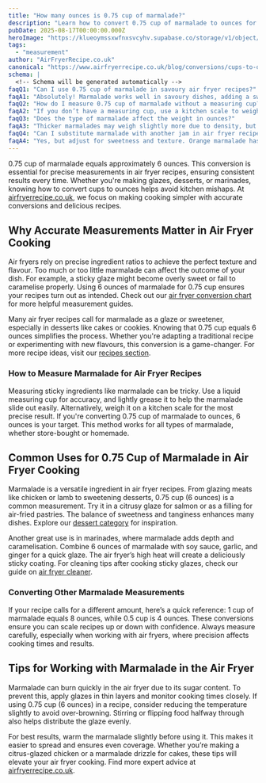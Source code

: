 ```yaml
---
title: "How many ounces is 0.75 cup of marmalade?"
description: "Learn how to convert 0.75 cup of marmalade to ounces for perfect air fryer recipes every time."
pubDate: 2025-08-17T00:00:00.000Z
heroImage: "https://klueoymssxwfnxsvcyhv.supabase.co/storage/v1/object/public/Shmucket/how-many-ounces-is-075-cup-of-marmalade.webp"
tags:
  - "measurement"
author: "AirFryerRecipe.co.uk"
canonical: "https://www.airfryerrecipe.co.uk/blog/conversions/cups-to-ounces/how-many-ounces-is-075-cup-of-marmalade"
schema: |
  <!-- Schema will be generated automatically -->
faqQ1: "Can I use 0.75 cup of marmalade in savoury air fryer recipes?"
faqA1: "Absolutely! Marmalade works well in savoury dishes, adding a sweet-tangy flavour. Use 6 ounces (0.75 cup) to glaze meats like chicken, pork, or salmon. Combine it with spices or soy sauce for a balanced marinade."
faqQ2: "How do I measure 0.75 cup of marmalade without a measuring cup?"
faqA2: "If you don’t have a measuring cup, use a kitchen scale to weigh 6 ounces of marmalade. Alternatively, fill a standard mug halfway (about 0.75 cup) and level it off for a rough estimate."
faqQ3: "Does the type of marmalade affect the weight in ounces?"
faqA3: "Thicker marmalades may weigh slightly more due to density, but 0.75 cup generally equals 6 ounces. For precise results, especially in baking, weighing is best."
faqQ4: "Can I substitute marmalade with another jam in air fryer recipes?"
faqA4: "Yes, but adjust for sweetness and texture. Orange marmalade has a distinct tang, so consider adding citrus zest if using a different jam. Stick to the same 6-ounce measurement for consistency."
---
```

<p>0.75 cup of marmalade equals approximately 6 ounces. This conversion is essential for precise measurements in air fryer recipes, ensuring consistent results every time. Whether you're making glazes, desserts, or marinades, knowing how to convert cups to ounces helps avoid kitchen mishaps. At <a href=https://www.airfryerrecipe.co.uk>airfryerrecipe.co.uk</a>, we focus on making cooking simpler with accurate conversions and delicious recipes.</p>  

<h2>Why Accurate Measurements Matter in Air Fryer Cooking</h2>  
<p>Air fryers rely on precise ingredient ratios to achieve the perfect texture and flavour. Too much or too little marmalade can affect the outcome of your dish. For example, a sticky glaze might become overly sweet or fail to caramelise properly. Using 6 ounces of marmalade for 0.75 cup ensures your recipes turn out as intended. Check out our <a href=https://www.airfryerrecipe.co.uk/air-fryer-conversion-chart>air fryer conversion chart</a> for more helpful measurement guides.</p>  

<p>Many air fryer recipes call for marmalade as a glaze or sweetener, especially in desserts like cakes or cookies. Knowing that 0.75 cup equals 6 ounces simplifies the process. Whether you're adapting a traditional recipe or experimenting with new flavours, this conversion is a game-changer. For more recipe ideas, visit our <a href=https://www.airfryerrecipe.co.uk/recipes>recipes section</a>.</p>  

<h3>How to Measure Marmalade for Air Fryer Recipes</h3>  
<p>Measuring sticky ingredients like marmalade can be tricky. Use a liquid measuring cup for accuracy, and lightly grease it to help the marmalade slide out easily. Alternatively, weigh it on a kitchen scale for the most precise result. If you're converting 0.75 cup of marmalade to ounces, 6 ounces is your target. This method works for all types of marmalade, whether store-bought or homemade.</p>  

<h2>Common Uses for 0.75 Cup of Marmalade in Air Fryer Cooking</h2>  
<p>Marmalade is a versatile ingredient in air fryer recipes. From glazing meats like chicken or lamb to sweetening desserts, 0.75 cup (6 ounces) is a common measurement. Try it in a citrusy glaze for salmon or as a filling for air-fried pastries. The balance of sweetness and tanginess enhances many dishes. Explore our <a href=https://www.airfryerrecipe.co.uk/recipe-category/dessert>dessert category</a> for inspiration.</p>  

<p>Another great use is in marinades, where marmalade adds depth and caramelisation. Combine 6 ounces of marmalade with soy sauce, garlic, and ginger for a quick glaze. The air fryer’s high heat will create a deliciously sticky coating. For cleaning tips after cooking sticky glazes, check our guide on <a href=https://www.airfryerrecipe.co.uk/air-fryer-cleaner>air fryer cleaner</a>.</p>  

<h3>Converting Other Marmalade Measurements</h3>  
<p>If your recipe calls for a different amount, here’s a quick reference: 1 cup of marmalade equals 8 ounces, while 0.5 cup is 4 ounces. These conversions ensure you can scale recipes up or down with confidence. Always measure carefully, especially when working with air fryers, where precision affects cooking times and results.</p>  

<h2>Tips for Working with Marmalade in the Air Fryer</h2>  
<p>Marmalade can burn quickly in the air fryer due to its sugar content. To prevent this, apply glazes in thin layers and monitor cooking times closely. If using 0.75 cup (6 ounces) in a recipe, consider reducing the temperature slightly to avoid over-browning. Stirring or flipping food halfway through also helps distribute the glaze evenly.</p>  

<p>For best results, warm the marmalade slightly before using it. This makes it easier to spread and ensures even coverage. Whether you’re making a citrus-glazed chicken or a marmalade drizzle for cakes, these tips will elevate your air fryer cooking. Find more expert advice at <a href=https://www.airfryerrecipe.co.uk>airfryerrecipe.co.uk</a>.</p>
